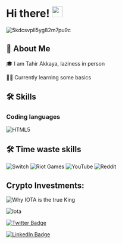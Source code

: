 # Hi there! <img src="https://media.giphy.com/media/hvRJCLFzcasrR4ia7z/giphy.gif" width="29px" height="29px">

![5kdcsvpll5yg82m7pu9c](https://user-images.githubusercontent.com/16886710/184981356-20d95eef-f5c6-481f-a111-39f6884360c0.gif)



## 🚀 About Me

🎓 I am Tahir Akkaya, laziness in person

👨‍💻 Currently learning some basics

## 🛠️ Skills

### Coding languages

![HTML5](https://img.shields.io/badge/html5-%23E34F26.svg?style=for-the-badge&logo=html5&logoColor=white)

## 🛠️ Time waste skills
![Switch](https://img.shields.io/badge/Switch-E60012?style=for-the-badge&logo=nintendo-switch&logoColor=white)
![Riot Games](https://img.shields.io/badge/riotgames-D32936.svg?style=for-the-badge&logo=riotgames&logoColor=white)
![YouTube](https://img.shields.io/badge/YouTube-%23FF0000.svg?style=for-the-badge&logo=YouTube&logoColor=white)
![Reddit](https://img.shields.io/badge/Reddit-FF4500?style=for-the-badge&logo=reddit&logoColor=white)

## Crypto Investments:
![Why IOTA is the true King](https://user-images.githubusercontent.com/16886710/184977599-176db7a7-4dd7-4270-a181-ab33066ecacd.jpg)

![Iota](https://img.shields.io/badge/iota-29334C?style=for-the-badge&logo=iota&logoColor=white)



[![Twitter Badge](https://img.shields.io/badge/Twitter-Profile-informational?style=flat&logo=twitter&logoColor=white&color=1CA2F1)](https://twitter.com/tahir_akkaya98)

[![LinkedIn Badge](https://img.shields.io/badge/LinkedIn-Profile-informational?style=flat&logo=linkedin&logoColor=white&color=0D76A8)](https://www.linkedin.com/in/tahir-akkaya-069723112/)

